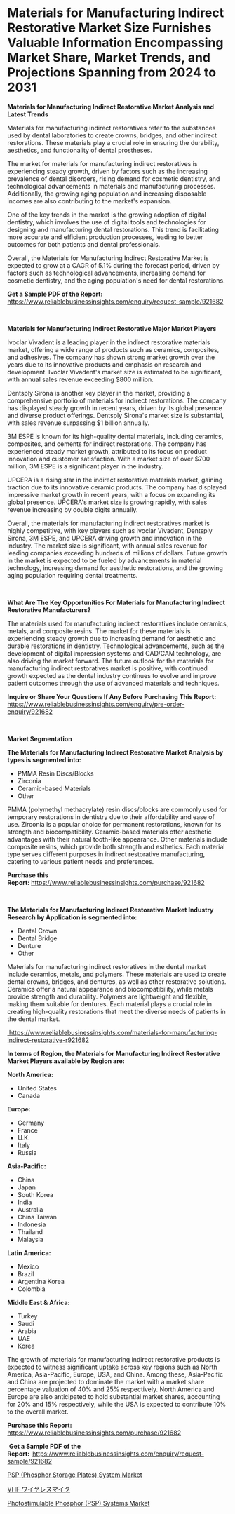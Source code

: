 <p><h1>Materials for Manufacturing Indirect Restorative Market Size Furnishes Valuable Information Encompassing Market Share, Market Trends, and Projections Spanning from 2024 to 2031</h1></p><p><strong>Materials for Manufacturing Indirect Restorative Market Analysis and Latest Trends</strong></p>
<p><p>Materials for manufacturing indirect restoratives refer to the substances used by dental laboratories to create crowns, bridges, and other indirect restorations. These materials play a crucial role in ensuring the durability, aesthetics, and functionality of dental prostheses.</p><p>The market for materials for manufacturing indirect restoratives is experiencing steady growth, driven by factors such as the increasing prevalence of dental disorders, rising demand for cosmetic dentistry, and technological advancements in materials and manufacturing processes. Additionally, the growing aging population and increasing disposable incomes are also contributing to the market's expansion.</p><p>One of the key trends in the market is the growing adoption of digital dentistry, which involves the use of digital tools and technologies for designing and manufacturing dental restorations. This trend is facilitating more accurate and efficient production processes, leading to better outcomes for both patients and dental professionals.</p><p>Overall, the Materials for Manufacturing Indirect Restorative Market is expected to grow at a CAGR of 5.1% during the forecast period, driven by factors such as technological advancements, increasing demand for cosmetic dentistry, and the aging population's need for dental restorations.</p></p>
<p><strong>Get a Sample PDF of the Report:&nbsp;</strong> <a href="https://www.reliablebusinessinsights.com/enquiry/request-sample/921682">https://www.reliablebusinessinsights.com/enquiry/request-sample/921682</a></p>
<p>&nbsp;</p>
<p><strong>Materials for Manufacturing Indirect Restorative Major Market Players</strong></p>
<p><p>Ivoclar Vivadent is a leading player in the indirect restorative materials market, offering a wide range of products such as ceramics, composites, and adhesives. The company has shown strong market growth over the years due to its innovative products and emphasis on research and development. Ivoclar Vivadent's market size is estimated to be significant, with annual sales revenue exceeding $800 million.</p><p>Dentsply Sirona is another key player in the market, providing a comprehensive portfolio of materials for indirect restorations. The company has displayed steady growth in recent years, driven by its global presence and diverse product offerings. Dentsply Sirona's market size is substantial, with sales revenue surpassing $1 billion annually.</p><p>3M ESPE is known for its high-quality dental materials, including ceramics, composites, and cements for indirect restorations. The company has experienced steady market growth, attributed to its focus on product innovation and customer satisfaction. With a market size of over $700 million, 3M ESPE is a significant player in the industry.</p><p>UPCERA is a rising star in the indirect restorative materials market, gaining traction due to its innovative ceramic products. The company has displayed impressive market growth in recent years, with a focus on expanding its global presence. UPCERA's market size is growing rapidly, with sales revenue increasing by double digits annually.</p><p>Overall, the materials for manufacturing indirect restoratives market is highly competitive, with key players such as Ivoclar Vivadent, Dentsply Sirona, 3M ESPE, and UPCERA driving growth and innovation in the industry. The market size is significant, with annual sales revenue for leading companies exceeding hundreds of millions of dollars. Future growth in the market is expected to be fueled by advancements in material technology, increasing demand for aesthetic restorations, and the growing aging population requiring dental treatments.</p></p>
<p>&nbsp;</p>
<p><strong>What Are The Key Opportunities For Materials for Manufacturing Indirect Restorative Manufacturers?</strong></p>
<p><p>The materials used for manufacturing indirect restoratives include ceramics, metals, and composite resins. The market for these materials is experiencing steady growth due to increasing demand for aesthetic and durable restorations in dentistry. Technological advancements, such as the development of digital impression systems and CAD/CAM technology, are also driving the market forward. The future outlook for the materials for manufacturing indirect restoratives market is positive, with continued growth expected as the dental industry continues to evolve and improve patient outcomes through the use of advanced materials and techniques.</p></p>
<p><strong>Inquire or Share Your Questions If Any Before Purchasing This Report:</strong> <a href="https://www.reliablebusinessinsights.com/enquiry/pre-order-enquiry/921682">https://www.reliablebusinessinsights.com/enquiry/pre-order-enquiry/921682</a></p>
<p>&nbsp;</p>
<p><strong>Market Segmentation</strong></p>
<p><strong>The Materials for Manufacturing Indirect Restorative Market Analysis by types is segmented into:</strong></p>
<p><ul><li>PMMA Resin Discs/Blocks</li><li>Zirconia</li><li>Ceramic-based Materials</li><li>Other</li></ul></p>
<p><p>PMMA (polymethyl methacrylate) resin discs/blocks are commonly used for temporary restorations in dentistry due to their affordability and ease of use. Zirconia is a popular choice for permanent restorations, known for its strength and biocompatibility. Ceramic-based materials offer aesthetic advantages with their natural tooth-like appearance. Other materials include composite resins, which provide both strength and esthetics. Each material type serves different purposes in indirect restorative manufacturing, catering to various patient needs and preferences.</p></p>
<p><strong>Purchase this Report:&nbsp;</strong><a href="https://www.reliablebusinessinsights.com/purchase/921682">https://www.reliablebusinessinsights.com/purchase/921682</a></p>
<p>&nbsp;</p>
<p><strong>The Materials for Manufacturing Indirect Restorative Market Industry Research by Application is segmented into:</strong></p>
<p><ul><li>Dental Crown</li><li>Dental Bridge</li><li>Denture</li><li>Other</li></ul></p>
<p><p>Materials for manufacturing indirect restoratives in the dental market include ceramics, metals, and polymers. These materials are used to create dental crowns, bridges, and dentures, as well as other restorative solutions. Ceramics offer a natural appearance and biocompatibility, while metals provide strength and durability. Polymers are lightweight and flexible, making them suitable for dentures. Each material plays a crucial role in creating high-quality restorations that meet the diverse needs of patients in the dental market.</p></p>
<p><a href="https://www.reliablebusinessinsights.com/materials-for-manufacturing-indirect-restorative-r921682">&nbsp;https://www.reliablebusinessinsights.com/materials-for-manufacturing-indirect-restorative-r921682</a></p>
<p><strong>In terms of Region, the Materials for Manufacturing Indirect Restorative Market Players available by Region are:</strong></p>
<p>
    <p> <strong> North America: </strong>
        <ul>
            <li>United States</li>
            <li>Canada</li>
        </ul>
        </p> 
    <p> <strong> Europe: </strong>
        <ul>
            <li>Germany</li>
            <li>France</li>
            <li>U.K.</li>
            <li>Italy</li>
            <li>Russia</li>
        </ul>
        </p> 
    <p> <strong> Asia-Pacific: </strong>
        <ul>
            <li>China</li>
            <li>Japan</li>
            <li>South Korea</li>
            <li>India</li>
            <li>Australia</li>
            <li>China Taiwan</li>
            <li>Indonesia</li>
            <li>Thailand</li>
            <li>Malaysia</li>
        </ul>
        </p> 
    <p> <strong> Latin America: </strong>
        <ul>
            <li>Mexico</li>
            <li>Brazil</li>
            <li>Argentina Korea</li>
            <li>Colombia</li>
        </ul>
        </p> 
    <p> <strong> Middle East & Africa: </strong>
        <ul>
            <li>Turkey</li>
            <li>Saudi</li>
            <li>Arabia</li>
            <li>UAE</li>
            <li>Korea</li>
        </ul>
    </p>
    </p>
<p><p>The growth of materials for manufacturing indirect restorative products is expected to witness significant uptake across key regions such as North America, Asia-Pacific, Europe, USA, and China. Among these, Asia-Pacific and China are projected to dominate the market with a market share percentage valuation of 40% and 25% respectively. North America and Europe are also anticipated to hold substantial market shares, accounting for 20% and 15% respectively, while the USA is expected to contribute 10% to the overall market.</p></p>
<p><strong>Purchase this Report: </strong><a href="https://www.reliablebusinessinsights.com/purchase/921682">https://www.reliablebusinessinsights.com/purchase/921682</a></p>
<p>&nbsp;<strong>Get a Sample PDF of the Report:&nbsp;&nbsp;</strong><a href="https://www.reliablebusinessinsights.com/enquiry/request-sample/921682">https://www.reliablebusinessinsights.com/enquiry/request-sample/921682</a></p>
<p><strong></strong></p>
<p><p><a href="https://github.com/mabenkhyari11/Market-Research-Report-List-1/blob/main/psp-phosphor-storage-plates-system-market.md">PSP (Phosphor Storage Plates) System Market</a></p><p><a href="https://github.com/KenyonJohns/Market-Research-Report-List-1/blob/main/3697060175201.md">VHF ワイヤレスマイク</a></p><p><a href="https://github.com/WillieWoodard/Market-Research-Report-List-5/blob/main/photostimulable-phosphor-psp-systems-market.md">Photostimulable Phosphor (PSP) Systems Market</a></p></p>